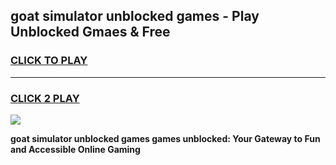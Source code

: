 
## goat simulator unblocked games - Play Unblocked Gmaes & Free
<h3>
<a href="https://news.freeplayer.one?title=goat_simulator_unblocked_games&ref=23F">CLICK TO PLAY</a></h3>
<hr>

<h3>
<a href="https://news.freeplayer.one?title=goat_simulator_unblocked_games&ref=23F">CLICK 2 PLAY</a>
  
</h3>

<a href="https://news.freeplayer.one?title=goat_simulator_unblocked_games&ref=23F/"><img src="https://clearcache.store/games.png"></a>


**goat simulator unblocked games games unblocked: Your Gateway to Fun and Accessible Online Gaming**
